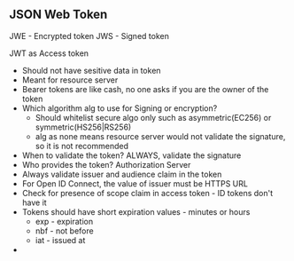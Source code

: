 ## JSON Web Token

JWE - Encrypted token
JWS - Signed token

JWT as Access token
- Should not have sesitive data in token
- Meant for resource server
- Bearer tokens are like cash, no one asks if you are the owner of the token
- Which algorithm alg to use for Signing or encryption?
  - Should whitelist secure algo only such as asymmetric(EC256) or symmetric(HS256|RS256)
  - alg as none means resource server would not validate the signature, so it is not recommended
- When to validate the token? ALWAYS, validate the signature
- Who provides the token? Authorization Server
- Always validate issuer and audience claim in the token
- For Open ID Connect, the value of issuer must be HTTPS URL
- Check for presence of scope claim in access token - ID tokens don't have it
- Tokens should have short expiration values - minutes or hours
   - exp - expiration
   - nbf - not before
   - iat - issued at
 - 
